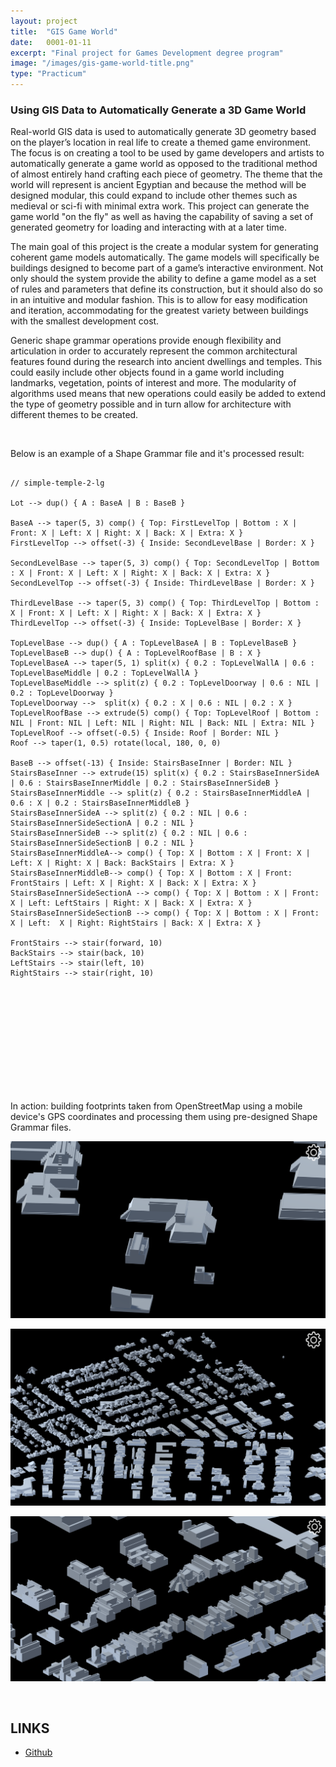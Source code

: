 ```yaml
---
layout: project
title:  "GIS Game World"
date:   0001-01-11
excerpt: "Final project for Games Development degree program"
image: "/images/gis-game-world-title.png"
type: "Practicum"
---
```


### Using GIS Data to Automatically Generate a 3D Game World
<div class="box">
  <p>
    Real-world GIS data is used to automatically generate 3D geometry based on the player’s location in real life to create a themed game environment. The focus is on creating a tool to be used by game developers and artists to automatically generate a game world as opposed to the traditional method of almost entirely hand crafting each piece of geometry. The theme that the world will represent is ancient Egyptian and because the method will be designed modular, this could expand to include other themes such as medieval or sci-fi with minimal extra work. This project can generate the game world "on the fly" as well as having the capability of saving a set of generated geometry for loading and interacting with at a later time.
  </p>
  <p>
    The main goal of this project is the create a modular system for generating coherent game models automatically. The game models will specifically be buildings designed to become part of a game’s interactive environment. Not only should the system provide the ability to define a game model as a set of rules and parameters that define its construction, but it should also do so in an intuitive and modular fashion. This is to allow for easy modification and iteration, accommodating for the greatest variety between buildings with the smallest development cost.
  </p>

  <p>
    Generic shape grammar operations provide enough flexibility and articulation in order to accurately represent the common architectural features found during the research into ancient dwellings and temples. This could easily include other objects found in a game world including landmarks, vegetation, points of interest and more. The modularity of algorithms used means that new operations could easily be added to extend the type of geometry possible and in turn allow for architecture with different themes to be created. 
  </p>
</div>

<br/>

<div class="box">
  <p>
    Below is an example of a Shape Grammar file and it's processed result:
  </p>
</div>

<pre>
  <code>
// simple-temple-2-lg

Lot --> dup() { A : BaseA | B : BaseB }

BaseA --> taper(5, 3) comp() { Top: FirstLevelTop | Bottom : X | Front: X | Left: X | Right: X | Back: X | Extra: X }
FirstLevelTop --> offset(-3) { Inside: SecondLevelBase | Border: X }

SecondLevelBase --> taper(5, 3) comp() { Top: SecondLevelTop | Bottom : X | Front: X | Left: X | Right: X | Back: X | Extra: X }
SecondLevelTop --> offset(-3) { Inside: ThirdLevelBase | Border: X }

ThirdLevelBase --> taper(5, 3) comp() { Top: ThirdLevelTop | Bottom : X | Front: X | Left: X | Right: X | Back: X | Extra: X }
ThirdLevelTop --> offset(-3) { Inside: TopLevelBase | Border: X }

TopLevelBase --> dup() { A : TopLevelBaseA | B : TopLevelBaseB }
TopLevelBaseB --> dup() { A : TopLevelRoofBase | B : X }
TopLevelBaseA --> taper(5, 1) split(x) { 0.2 : TopLevelWallA | 0.6 : TopLevelBaseMiddle | 0.2 : TopLevelWallA }
TopLevelBaseMiddle --> split(z) { 0.2 : TopLevelDoorway | 0.6 : NIL | 0.2 : TopLevelDoorway }
TopLevelDoorway -->  split(x) { 0.2 : X | 0.6 : NIL | 0.2 : X }
TopLevelRoofBase --> extrude(5) comp() { Top: TopLevelRoof | Bottom : NIL | Front: NIL | Left: NIL | Right: NIL | Back: NIL | Extra: NIL }
TopLevelRoof --> offset(-0.5) { Inside: Roof | Border: NIL }
Roof --> taper(1, 0.5) rotate(local, 180, 0, 0)

BaseB --> offset(-13) { Inside: StairsBaseInner | Border: NIL }
StairsBaseInner --> extrude(15) split(x) { 0.2 : StairsBaseInnerSideA | 0.6 : StairsBaseInnerMiddle | 0.2 : StairsBaseInnerSideB }
StairsBaseInnerMiddle --> split(z) { 0.2 : StairsBaseInnerMiddleA | 0.6 : X | 0.2 : StairsBaseInnerMiddleB }
StairsBaseInnerSideA --> split(z) { 0.2 : NIL | 0.6 : StairsBaseInnerSideSectionA | 0.2 : NIL }
StairsBaseInnerSideB --> split(z) { 0.2 : NIL | 0.6 : StairsBaseInnerSideSectionB | 0.2 : NIL }
StairsBaseInnerMiddleA--> comp() { Top: X | Bottom : X | Front: X | Left: X | Right: X | Back: BackStairs | Extra: X }
StairsBaseInnerMiddleB--> comp() { Top: X | Bottom : X | Front: FrontStairs | Left: X | Right: X | Back: X | Extra: X }
StairsBaseInnerSideSectionA --> comp() { Top: X | Bottom : X | Front: X | Left: LeftStairs | Right: X | Back: X | Extra: X }
StairsBaseInnerSideSectionB --> comp() { Top: X | Bottom : X | Front: X | Left:  X | Right: RightStairs | Back: X | Extra: X }

FrontStairs --> stair(forward, 10)
BackStairs --> stair(back, 10)
LeftStairs --> stair(left, 10)
RightStairs --> stair(right, 10)
  </code>
</pre>

<!--<span class="image fit"><a href="/images/6_Control-Building_simple-temple-2-lg.png" target="_blank"><img src="/images/6_Control-Building_simple-temple-2-lg.png" alt=""></a></span>-->

<div class="box alt">
  <div class="row 50% uniform">
    <div class="4u"><span class="image fit"><a href="{{ "/images/building-1.png" | absolute_url }}" target="_blank"><img src="{{ "/images/building-1.png" | absolute_url }}" alt="" /></a></span></div>
    <div class="4u"><span class="image fit"><a href="{{ "/images/building-2.png" | absolute_url }}" target="_blank"><img src="{{ "/images/building-2.png" | absolute_url }}" alt="" /></a></span></div>
    <div class="4u$"><span class="image fit"><a href="{{ "/images/building-3.png" | absolute_url }}" target="_blank"><img src="{{ "/images/building-3.png" | absolute_url }}" alt="" /></a></span></div>
    <!-- Break -->
    <div class="4u"><span class="image fit"><a href="{{ "/images/building-4.png" | absolute_url }}" target="_blank"><img src="{{ "/images/building-4.png" | absolute_url }}" alt="" /></a></span></div>
    <div class="4u"><span class="image fit"><a href="{{ "/images/building-5.png" | absolute_url }}" target="_blank"><img src="{{ "/images/building-5.png" | absolute_url }}" alt="" /></a></span></div>
    <div class="4u$"><span class="image fit"><a href="{{ "/images/building-6.png" | absolute_url }}" target="_blank"><img src="{{ "/images/building-6.png" | absolute_url }}" alt="" /></a></span></div>
    <!-- Break -->
    <div class="4u"><span class="image fit"><a href="{{ "/images/building-7.png" | absolute_url }}" target="_blank"><img src="{{ "/images/building-7.png" | absolute_url }}" alt="" /></a></span></div>
    <div class="4u"><span class="image fit"><a href="{{ "/images/building-8.png" | absolute_url }}" target="_blank"><img src="{{ "/images/building-8.png" | absolute_url }}" alt="" /></a></span></div>
   <!-- <div class="4u$"><span class="image fit"><img src="{{ "/images/building-1.png" | absolute_url }}" alt="" /></span></div>-->
  </div>
</div>

<br/>

<div class="box">
  <p>
    In action: building footprints taken from OpenStreetMap using a mobile device's GPS coordinates and processing them using pre-designed Shape Grammar files.
  </p>
</div>
<span class="image fit"><a href="/images/game-scene-1.png" target="_blank"><img src="/images/game-scene-1.png" alt=""></a></span>

<span class="image fit"><a href="/images/game-scene-2.png" target="_blank"><img src="/images/game-scene-2.png" alt=""></a></span>

<span class="image fit"><a href="/images/game-scene-3.png" target="_blank"><img src="/images/game-scene-3.png" alt=""></a></span>

<br/>

<h2>LINKS</h2>

<ul class="actions fit">
  <li><a href="https://github.com/rdieno/gisgameworld" target="_blank" class="button fit icon fa-github largefont">Github</a></li> 
</ul>